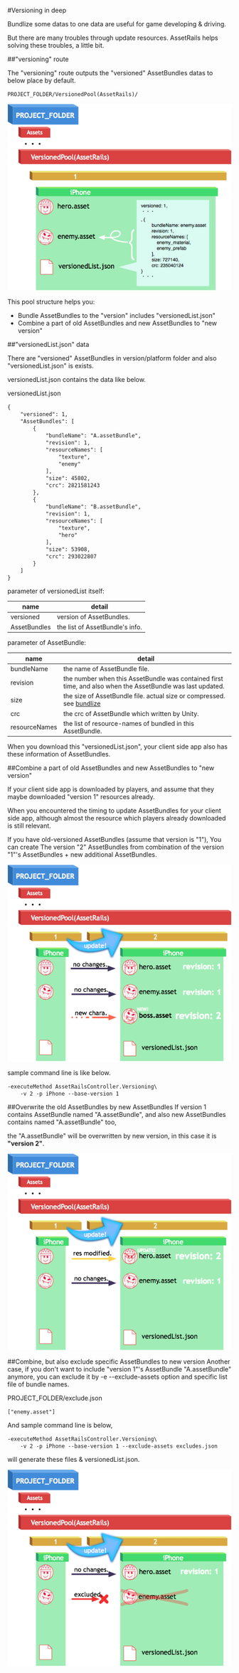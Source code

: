 #Versioning in deep

Bundlize some datas to one data are useful for game developing & driving.

But there are many troubles through update resources.
AssetRails helps solving these troubles, a little bit.


##"versioning" route

The "versioning" route outputs the "versioned" AssetBundles datas to below place by default.

	PROJECT_FOLDER/VersionedPool(AssetRails)/

![versionedBase](https://raw.githubusercontent.com/sassembla/AssetRails-Support/master/image/versionedBase.png "versionedBase")

This pool structure helps you:

* Bundle AssetBundles to the "version" includes "versionedList.json"
* Combine a part of old AssetBundles and new AssetBundles to "new version"


##"versionedList.json" data

There are "versioned" AssetBundles in version/platform folder and also "versionedList.json" is exists.

versionedList.json contains the data like below.

versionedList.json
	
	{
		"versioned": 1,
		"AssetBundles": [
			{
				"bundleName": "A.assetBundle",
				"revision": 1,
				"resourceNames": [
					"texture",
					"enemy"
				],
				"size": 45802,
				"crc": 2821581243
			},
			{
				"bundleName": "B.assetBundle",
				"revision": 1,
				"resourceNames": [
					"texture",
					"hero"
				],
				"size": 53908,
				"crc": 293022807
			}
		]
	}
	
parameter of versionedList itself:

name | detail
---|---
versioned | version of AssetBundles.
AssetBundles | the list of AssetBundle's info.

parameter of AssetBundle:

name | detail
---|---
bundleName | the name of AssetBundle file.
revision | the number when this AssetBundle was contained first time, and also when the AssetBundle was last updated.
size | the size of AssetBundle file. actual size or compressed. see [bundlize](https://github.com/sassembla/AssetRails-Support/blob/master/CommandLineArgs.md#bundlize)
crc | the crc of AssetBundle which written by Unity.
resourceNames | the list of resource-names of bundled in this AssetBundle.

When you download this "versionedList.json", your client side app also has these information of AssetBundles.


##Combine a part of old AssetBundles and new AssetBundles to "new version"

If your client side app is downloaded by players,
and assume that they maybe downloaded "version 1" resources already.

When you encountered the timing to update AssetBundles for your client side app,
although almost the resource which players already downloaded is still relevant.

If you have old-versioned AssetBundles (assume that version is "1"),
You can create The version "2" AssetBundles from combination of the version "1"'s AssetBundles + new additional AssetBundles.


![append](https://raw.githubusercontent.com/sassembla/AssetRails-Support/master/image/versionedAppend.png "append")

sample command line is like below.

	-executeMethod AssetRailsController.Versioning\
		-v 2 -p iPhone --base-version 1


##Overwrite the old AssetBundles by new AssetBundles
If version 1 contains AssetBundle named "A.assetBundle", and also new AssetBundles contains named "A.assetBundle" too,

the "A.assetBundle" will be overwritten by new version, in this case it is **"version 2"**.

![update](https://raw.githubusercontent.com/sassembla/AssetRails-Support/master/image/versionedUpdate.png "update")

##Combine, but also exclude specific AssetBundles to new version
Another case, if you don't want to include "version 1"'s AssetBundle "A.assetBundle" anymore,
you can exclude it by -e --exclude-assets option and specific list file of bundle names.

PROJECT_FOLDER/exclude.json

	["enemy.asset"]

And sample command line is below,

	-executeMethod AssetRailsController.Versioning\
		-v 2 -p iPhone --base-version 1 --exclude-assets excludes.json


will generate these files & versionedList.json.

![exclude](https://raw.githubusercontent.com/sassembla/AssetRails-Support/master/image/versionedExclude.png "exclude")


